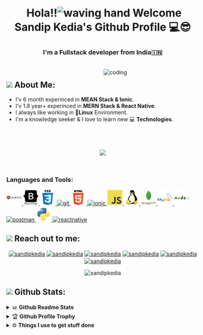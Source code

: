 # <p align="center">️ Hola!!<img src="https://raw.githubusercontent.com/Karthik-Nayak98/Karthik-Nayak98/master/assets/wave.gif" alt="waving hand" width="20px" height="20px"> Welcome Sandip Kedia's Github Profile 💻😎 </p>
<h3 align="center">I'm a Fullstack developer from India🇮🇳</h3>

</br>
<img align="right" alt="coding" width="250" src="https://media.giphy.com/media/XcXx0WlV7L9cMKhA6G/giphy.gif">

## <img src="https://media.giphy.com/media/WUlplcMpOCEmTGBtBW/giphy.gif" width="40"> **About Me:**

- I'v 6 month experinced in **MEAN Stack & Ionic**.
- I'v 1.8 year+ experinced in **MERN Stack & React Native**.
- I always like working in 🐧️**Linux** Environment.
- I'm a knowledge seeker & I love to learn new 💻 **Technologies**.

</br>
</br>
<p align="center">
   <img align="center" src="https://github-readme-streak-stats.herokuapp.com/?user=sandipkedia&theme=radical&hide_border=true"/>
</p>
</br>
<h3 align="left">Languages and Tools:</h3>
<p align="left"> <a href="https://angular.io" target="_blank"> <img src="https://raw.githubusercontent.com/devicons/devicon/master/icons/angularjs/angularjs-original-wordmark.svg" alt="angularjs" width="40" height="40"/> </a> <a href="https://getbootstrap.com" target="_blank"> <img src="https://raw.githubusercontent.com/devicons/devicon/master/icons/bootstrap/bootstrap-plain-wordmark.svg" alt="bootstrap" width="40" height="40"/> </a> <a href="https://www.w3schools.com/css/" target="_blank"> <img src="https://raw.githubusercontent.com/devicons/devicon/master/icons/css3/css3-original-wordmark.svg" alt="css3" width="40" height="40"/> </a> <a href="https://expressjs.com" target="_blank">  <a href="https://git-scm.com/" target="_blank"> <img src="https://www.vectorlogo.zone/logos/git-scm/git-scm-icon.svg" alt="git" width="40" height="40"/> </a> <a href="https://www.w3.org/html/" target="_blank"> <img src="https://raw.githubusercontent.com/devicons/devicon/master/icons/html5/html5-original-wordmark.svg" alt="html5" width="40" height="40"/> </a> <a href="https://ionicframework.com" target="_blank"> <img src="https://upload.wikimedia.org/wikipedia/commons/d/d1/Ionic_Logo.svg" alt="ionic" width="40" height="40"/> </a> <a href="https://developer.mozilla.org/en-US/docs/Web/JavaScript" target="_blank"> <img src="https://raw.githubusercontent.com/devicons/devicon/master/icons/javascript/javascript-original.svg" alt="javascript" width="40" height="40"/> </a> <a href="https://www.linux.org/" target="_blank"> <img src="https://raw.githubusercontent.com/devicons/devicon/master/icons/linux/linux-original.svg" alt="linux" width="40" height="40"/> </a> <a href="https://www.mongodb.com/" target="_blank"> <img src="https://raw.githubusercontent.com/devicons/devicon/master/icons/mongodb/mongodb-original-wordmark.svg" alt="mongodb" width="40" height="40"/> </a> <a href="https://www.mysql.com/" target="_blank"> <img src="https://raw.githubusercontent.com/devicons/devicon/master/icons/mysql/mysql-original-wordmark.svg" alt="mysql" width="40" height="40"/> </a> <a href="https://nodejs.org" target="_blank"> <img src="https://raw.githubusercontent.com/devicons/devicon/master/icons/nodejs/nodejs-original-wordmark.svg" alt="nodejs" width="40" height="40"/> </a> <a href="https://postman.com" target="_blank"> <img src="https://www.vectorlogo.zone/logos/getpostman/getpostman-icon.svg" alt="postman" width="40" height="40"/> </a> <a href="https://www.python.org" target="_blank"> <img src="https://raw.githubusercontent.com/devicons/devicon/master/icons/python/python-original.svg" alt="python" width="40" height="40"/> </a> <a href="https://reactnative.dev/" target="_blank"> <img src="https://reactnative.dev/img/header_logo.svg" alt="reactnative" width="40" height="40"/> </a> </p>

## <img src="https://media.giphy.com/media/LnQjpWaON8nhr21vNW/giphy.gif" width="40"> **Reach out to me:** ️

<p align="center">
<a href="http://www.linkedin.com/in/sandip-kedia-aa1341196" target="blank"><img align="center" src="https://img.shields.io/badge/-LinkedIn-0e76a8?style=flat-square&logo=Linkedin&logoColor=white" alt="sandipkedia" /></a>
<a href="https://sandip-developerfolio.netlify.app/" target="blank"><img align="center" src="https://img.shields.io/badge/Website-301934?style=flat-square&logo=google-chrome&logoColor=white" alt="sandipkedia" /></a>
<a href="https://www.facebook.com/loving.sandip/" target="blank"><img align="center" src="https://img.shields.io/badge/-Facebook-3b5998?style=flat-square&logo=Facebook&logoColor=white" alt="sandipkedia" /></a>
<a href="https://www.instagram.com/ig._sandy_" target="blank"><img align="center" src="https://img.shields.io/badge/-Instagram-cd486b?style=flat-square&logo=Instagram&logoColor=white" alt="sandipkedia" /></a>
<a href="https://twitter.com/TheSandY15?s=08" target="blank"><img align="center" src="https://img.shields.io/badge/-Twitter-00acee?style=flat-square&logo=Twitter&logoColor=white" alt="sandipkedia" /></a>
<a href="mailto:sandipkedia1711998@gmail.com" target="blank"><img align="center" src="https://img.shields.io/badge/-Gmail-EA4335?style=flat-square&logo=Gmail&logoColor=white" alt="sandipkedia" /></a>


</p>

<p align="center"> <img src="https://komarev.com/ghpvc/?username=sandipkedia&label=Visitors&color=0088cc&style=flat-square" alt="sandipkedia" /> </p>

## <img src="https://media.giphy.com/media/ZCN6F3FAkwsyOGU2RS/giphy.gif" width="40"> **Github Stats:**

<details>
  <summary>📊 <b>Github Readme Stats</b></summary>
 </br>
 <p align="center">
  <a href="https://github.com/sandipkedia">
   <img width="430" align="center" src="https://github-readme-stats.vercel.app/api?username=sandipkedia&show_icons=true&theme=radical&count_private=true">
  </a>
  <a href="https://github.com/sandipkedia/github-readme-stats">
    <img align="center" src="https://github-readme-stats.anuraghazra1.vercel.app/api/top-langs/?username=Karthik-Nayak98&layout=compact&theme=radical&langs_count=6" />
  </a>
 </p>
</details>

<details>
 <summary>🏆 <b>Github Profile Trophy</b></summary>
 </br>
 <p align="center">
  <a href="https://github.com/ryo-ma/github-profile-trophy">
   <img src="https://github-profile-trophy.vercel.app/?username=sandipkedia&column=8&theme=darkhub"/>
  </a>
 </p>
</details>

<!--<details>
 </br>
 <!-- <summary>⚡ <b>Recent Github Activity</b></summary> -->

<!--START_SECTION:activity-->
<!--"https://yoursandipkedia.000webhostapp.com/
1. ❗️ Closed issue [#3086](https://github.com/TesseractCoding/NeoAlgo/issues/3086) in [TesseractCoding/NeoAlgo](https://github.com/TesseractCoding/NeoAlgo)
2. 🗣 Commented on [#3086](https://github.com/TesseractCoding/NeoAlgo/issues/3086) in [TesseractCoding/NeoAlgo](https://github.com/TesseractCoding/NeoAlgo)
3. 🗣 Commented on [#471](https://github.com/sairish2001/MakesMathEasy/issues/471) in [sairish2001/MakesMathEasy](https://github.com/sairish2001/MakesMathEasy)
4. 🗣 Commented on [#137](https://github.com/Girl-Code-It/Opportunity-Calendar-Frontend/issues/137) in [Girl-Code-It/Opportunity-Calendar-Frontend](https://github.com/Girl-Code-It/Opportunity-Calendar-Frontend)
5. ❗️ Opened issue [#137](https://github.com/Girl-Code-It/Opportunity-Calendar-Frontend/issues/137) in [Girl-Code-It/Opportunity-Calendar-Frontend](https://github.com/Girl-Code-It/Opportunity-Calendar-Frontend)
<!--END_SECTION:activity-->


</details> 


<details>
  <br />
  <summary>⚙️ <b> Things I use to get stuff done</b></summary>
  	<ul>
  	    <li><b>OS:</b>Mac M1</li>
	    <li><b>Laptop: </b>Mac Air M1</li>
  	    <li><b>Browser: </b> Chrome Web Browser</li>
	    <li><b>Code Editor:</b> VSCode - The best editor out there.</li>
	    <li><b>To Stay Updated:</b>Linkedin and Twitter.</li>
	    <br />
	</ul>
</details>


<!-- <p align="center">


<a href="https://twitter.com/TheSandY15?s=08" target="blank"><img align="center" src="https://cdn.jsdelivr.net/npm/simple-icons@3.0.1/icons/twitter.svg" alt="sandipkedia" height="30" width="40" /></a>
<a href="http://www.linkedin.com/in/sandip-kedia-aa1341196" target="blank"><img align="center" src="https://cdn.jsdelivr.net/npm/simple-icons@3.0.1/icons/linkedin.svg" alt="sandipkedia" height="30" width="40" /></a>
<a href="mailto:karunayak1711998@gmail.com" target="blank"><img align="center" src="https://cdn.jsdelivr.net/npm/simple-icons@3.0.1/icons/gmail.svg" alt="sandipkedia1711998@gmail.com" height="30" width="40" /></a>

  <img align="center" style="margin: 10px" src="https://profilinator.rishav.dev/skills-assets/c-original.svg" alt="C" width="40"  />
  <img align="center" style="margin: 10px" src="https://img.icons8.com/color/48/000000/c-plus-plus-logo.png" alt="C++" width="40"  />
  <img align="center" style="margin: 10px" src="https://profilinator.rishav.dev/skills-assets/html5-original-wordmark.svg" alt="HTML5" width="40"  />
  <img align="center" style="margin: 10px" src="https://profilinator.rishav.dev/skills-assets/css3-original-wordmark.svg" alt="CSS3" width="40" />
  <img align="center" style="margin: 10px" src="https://profilinator.rishav.dev/skills-assets/javascript-original.svg" alt="JavaScript" width="40" />
  <img align="center" style="margin: 10px" src="https://profilinator.rishav.dev/skills-assets/react-original-wordmark.svg" alt="React" width="40"  />
  <img align="center" style="margin: 10px" src="https://profilinator.rishav.dev/skills-assets/python-original.svg" alt="Python" width="40"  />
  <img align="center" style="margin: 10px" src="https://profilinator.rishav.dev/skills-assets/git-scm-icon.svg" alt="Git" width="40"  />
  <img align="center" style="margin: 10px" src="https://raw.githubusercontent.com/github/explore/80688e429a7d4ef2fca1e82350fe8e3517d3494d/topics/visual-studio-code/visual-studio-code.png" alt="Visual Studio Code" width="40px"/>
   <img align="center" style="margin: 10px" src="https://raw.githubusercontent.com/github/explore/80688e429a7d4ef2fca1e82350fe8e3517d3494d/topics/vim/vim.png" alt="vim" width="40" />
   <img align="center" style="margin: 10px" src="https://profilinator.rishav.dev/skills-assets/linux-original.svg" alt="Linux" width="40"  />
  <img align="center" style="margin: 10px" src="https://raw.githubusercontent.com/github/explore/80688e429a7d4ef2fca1e82350fe8e3517d3494d/topics/terminal/terminal.png" alt="Terminal" width="40" /> -->

<!-- [<img src="https://img.shields.io/badge/LinkedIn-karthiknayak98-informational?style=for-the-badge&labelColor=black&logo=linkedin&logoColor=0077b5&&color=0077b5"/>][linkedin]
[<img src="https://img.shields.io/badge/Twitter-@KarthikNayak98-informational?style=for-the-badge&labelColor=black&logo=twitter&logoColor=#1DA1F2&color=1da1f2"/>][twitter]
[<img src="https://img.shields.io/badge/Stackoverflow-KarthikNayak98-informational?style=for-the-badge&labelColor=black&logo=stackoverflow&logoColor=fe7a16&color=fe7a16"/>][stackoverflow] -->

<!-- Links of Defnitions -->

[linkedin]: http://www.linkedin.com/in/sandip-kedia-aa1341196
[instagram]: https://www.instagram.com/bdwits_sandy?r=nametag
[gmail]: mailto:sandipkedia1711998@gmail.com 'Lets connect through email'
[github]: https://github.com/sandipkedia
[twitter]: https://twitter.com/TheSandY15?s=08
